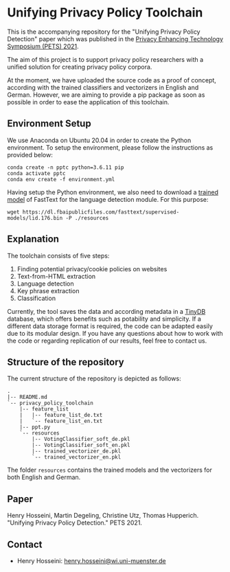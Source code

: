 # Unifying Privacy Policy Toolchain

This is the accompanying repository for the "Unifying Privacy Policy Detection" paper which was published in the [Privacy Enhancing Technology Symposium (PETS) 2021](https://petsymposium.org/2021/paperlist.php).

The aim of this project is to support privacy policy researchers with a unified solution for creating privacy policy corpora. 

At the moment, we have uploaded the source code as a proof of concept, according with the trained classifiers and vectorizers in English and German. However, we are aiming to provide a pip package as soon as possible in order to ease the application of this toolchain. 

## Environment Setup

We use Anaconda on Ubuntu 20.04 in order to create the Python environment. To setup the environment, please follow the instructions as provided below:

```
conda create -n pptc python=3.6.11 pip
conda activate pptc
conda env create -f environment.yml

```

Having setup the Python environment, we also need to download a [trained model](https://fasttext.cc/docs/en/language-identification.html) of FastText for the language detection module. For this purpose:

```
wget https://dl.fbaipublicfiles.com/fasttext/supervised-models/lid.176.bin -P ./resources

```


## Explanation
The toolchain consists of five steps:
1. Finding potential privacy/cookie policies on websites
2. Text-from-HTML extraction
3. Language detection
4. Key phrase extraction
5. Classification


Currently, the tool saves the data and according metadata in a [TinyDB](https://tinydb.readthedocs.io/en/latest/) database, which offers benefits such as potability and simplicity. If a different data storage format is required, the code can be adapted easily due to its modular design. If you have any questions about how to work with the code or regarding replication of our results, feel free to contact us.

## Structure of the repository
The current structure of the repository is depicted as follows:

```
.
|-- README.md
`-- privacy_policy_toolchain
    |-- feature_list
    |   |-- feature_list_de.txt
    |   `-- feature_list_en.txt
    |-- ppt.py
    `-- resources
        |-- VotingClassifier_soft_de.pkl
        |-- VotingClassifier_soft_en.pkl
        |-- trained_vectorizer_de.pkl
        `-- trained_vectorizer_en.pkl
```

The folder `resources` contains the trained models and the vectorizers for both English and German.

## Paper
Henry Hosseini, Martin Degeling, Christine Utz, Thomas Hupperich. "Unifying Privacy Policy Detection." PETS 2021.

## Contact
* Henry Hosseini: henry.hosseini@wi.uni-muenster.de